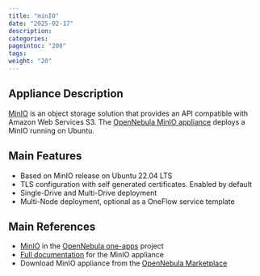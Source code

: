 ```yaml
---
title: "minIO"
date: "2025-02-17"
description:
categories:
pageintoc: "200"
tags:
weight: "20"
---
```


<a id="minio"></a>

<!--# minIO -->

## Appliance Description

[MinIO](https://min.io/docs/minio/linux/index.html) is an object storage solution that provides an API compatible with Amazon Web Services S3. The [OpenNebula MinIO appliance](https://github.com/OpenNebula/one-apps/wiki/minio_intro) deploys a MinIO running on Ubuntu.

## Main Features

- Based on MinIO release on Ubuntu 22.04 LTS
- TLS configuration with self generated certificates. Enabled by default
- Single-Drive and Multi-Drive deployment
- Multi-Node deployment, optional as a OneFlow service template

## Main References

- [MinIO](https://github.com/OpenNebula/one-apps/tree/master/appliances/MinIO) in the [OpenNebula one-apps](https://github.com/OpenNebula/one-apps) project
- [Full documentation](https://github.com/OpenNebula/one-apps/wiki/minio_intro) for the MinIO appliance
- Download MinIO appliance from the [OpenNebula Marketplace](http://marketplace.opennebula.io/appliance/e2c4538a-1e7a-11ef-949c-97e1d7dcfb6f)

